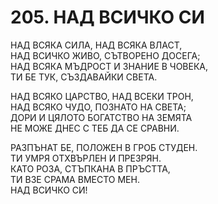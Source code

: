 # 205. НАД ВСИЧКО СИ  
  
НАД ВСЯКА СИЛА, НАД ВСЯКА ВЛАСТ,  
НАД ВСИЧКО ЖИВО, СЪТВОРЕНО ДОСЕГА;  
НАД ВСЯКА МЪДРОСТ И ЗНАНИЕ В ЧОВЕКА,  
ТИ БЕ ТУК, СЪЗДАВАЙКИ СВЕТА.  
  
НАД ВСЯКО ЦАРСТВО, НАД ВСЕКИ ТРОН,  
НАД ВСЯКО ЧУДО, ПОЗНАТО НА СВЕТА;  
ДОРИ И ЦЯЛОТО БОГАТСТВО НА ЗЕМЯТА  
НЕ МОЖЕ ДНЕС С ТЕБ ДА СЕ СРАВНИ.  
  
РАЗПЪНАТ БЕ, ПОЛОЖЕН В ГРОБ СТУДЕН.  
ТИ УМРЯ ОТХВЪРЛЕН И ПРЕЗРЯН.  
КАТО РОЗА, СТЪПКАНА В ПРЪСТТА,  
ТИ ВЗЕ СРАМА ВМЕСТО МЕН.  
НАД ВСИЧКО СИ!
